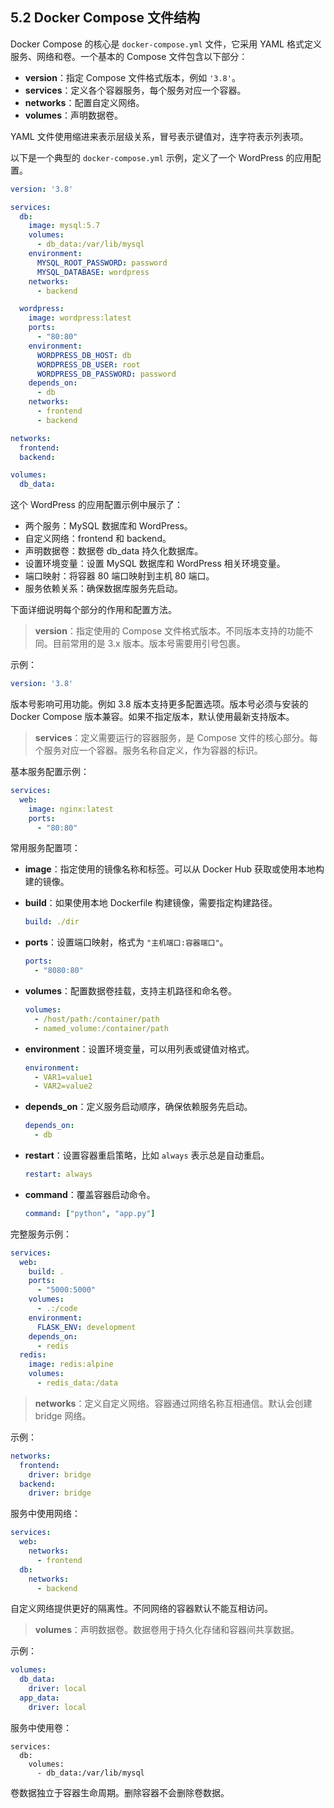 ## 5.2 Docker Compose 文件结构

Docker Compose 的核心是 `docker-compose.yml` 文件，它采用 YAML 格式定义服务、网络和卷。一个基本的 Compose 文件包含以下部分：

- **version**：指定 Compose 文件格式版本，例如 `'3.8'`。
- **services**：定义各个容器服务，每个服务对应一个容器。
- **networks**：配置自定义网络。
- **volumes**：声明数据卷。

YAML 文件使用缩进来表示层级关系，冒号表示键值对，连字符表示列表项。

以下是一个典型的 `docker-compose.yml` 示例，定义了一个 WordPress 的应用配置。

```yaml
version: '3.8'

services:
  db:
    image: mysql:5.7
    volumes:
      - db_data:/var/lib/mysql
    environment:
      MYSQL_ROOT_PASSWORD: password
      MYSQL_DATABASE: wordpress
    networks:
      - backend

  wordpress:
    image: wordpress:latest
    ports:
      - "80:80"
    environment:
      WORDPRESS_DB_HOST: db
      WORDPRESS_DB_USER: root
      WORDPRESS_DB_PASSWORD: password
    depends_on:
      - db
    networks:
      - frontend
      - backend

networks:
  frontend:
  backend:

volumes:
  db_data:

```

这个 WordPress 的应用配置示例中展示了：

- 两个服务：MySQL 数据库和 WordPress。
- 自定义网络：frontend 和 backend。
- 声明数据卷：数据卷 db_data 持久化数据库。
- 设置环境变量：设置 MySQL 数据库和 WordPress 相关环境变量。
- 端口映射：将容器 80 端口映射到主机 80 端口。
- 服务依赖关系：确保数据库服务先启动。

下面详细说明每个部分的作用和配置方法。

> **version**：指定使用的 Compose 文件格式版本。不同版本支持的功能不同。目前常用的是 3.x 版本。版本号需要用引号包裹。

示例：

```yaml
version: '3.8'
```

版本号影响可用功能。例如 3.8 版本支持更多配置选项。版本号必须与安装的 Docker Compose 版本兼容。如果不指定版本，默认使用最新支持版本。

> **services**：定义需要运行的容器服务，是 Compose 文件的核心部分。每个服务对应一个容器。服务名称自定义，作为容器的标识。

基本服务配置示例：

```yaml
services:
  web:
    image: nginx:latest
    ports:
      - "80:80"
```

常用服务配置项：

- **image**：指定使用的镜像名称和标签。可以从 Docker Hub 获取或使用本地构建的镜像。

- **build**：如果使用本地 Dockerfile 构建镜像，需要指定构建路径。

	```yaml
	build: ./dir
	```

- **ports**：设置端口映射，格式为 `"主机端口:容器端口"`。

	```yaml
	ports:
	  - "8080:80"
	```

- **volumes**：配置数据卷挂载，支持主机路径和命名卷。

	```yaml
	volumes:
	  - /host/path:/container/path
	  - named_volume:/container/path
	```

- **environment**：设置环境变量，可以用列表或键值对格式。

	```yaml
	environment:
	  - VAR1=value1
	  - VAR2=value2
	```

- **depends_on**：定义服务启动顺序，确保依赖服务先启动。

	```yaml
	depends_on:
	  - db
	```

- **restart**：设置容器重启策略，比如 `always` 表示总是自动重启。

	```yaml
	restart: always
	```

- **command**：覆盖容器启动命令。

	```yaml
	command: ["python", "app.py"]
	```

完整服务示例：

```yaml
services:
  web:
    build: .
    ports:
      - "5000:5000"
    volumes:
      - .:/code
    environment:
      FLASK_ENV: development
    depends_on:
      - redis
  redis:
    image: redis:alpine
    volumes:
      - redis_data:/data
```

> **networks**：定义自定义网络。容器通过网络名称互相通信。默认会创建 bridge 网络。

示例：

```yaml
networks:
  frontend:
    driver: bridge
  backend:
    driver: bridge
```

服务中使用网络：

```yaml
services:
  web:
    networks:
      - frontend
  db:
    networks:
      - backend
```

自定义网络提供更好的隔离性。不同网络的容器默认不能互相访问。

> **volumes**：声明数据卷。数据卷用于持久化存储和容器间共享数据。

示例：

```yaml
volumes:
  db_data:
    driver: local
  app_data:
    driver: local
```

服务中使用卷：

```
services:
  db:
    volumes:
      - db_data:/var/lib/mysql
```

卷数据独立于容器生命周期。删除容器不会删除卷数据。